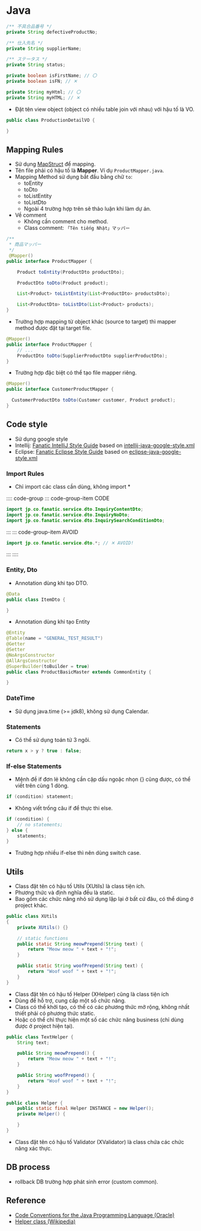 # Java

```java
/** 不具合品番号 */
private String defectiveProductNo;

/** 仕入先名 */
private String supplierName;

/** ステータス */
private String status;

private boolean isFirstName; // 〇
private boolean isFN; // ✕

private String myHtml; // 〇
private String myHTML; // ✕
```

- Đặt tên view object (object có nhiều table join với nhau) với hậu tố là VO.

```java
public class ProductionDetailVO {

}
```

## Mapping Rules

- Sử dụng [MapStruct](https://mapstruct.org/documentation/dev/reference/html/) để mapping.
- Tên file phải có hậu tố là **Mapper**. Ví dụ `ProductMapper.java`.
- Mapping Method sử dụng bắt đầu bằng chữ `to`:
  - toEntity
  - toDto
  - toListEntity
  - toListDto
  - Ngoài 4 trường hợp trên sẽ thảo luận khi làm dự án.
- Về comment
  - Không cần comment cho method.
  - Class comment: `「Tên tiếng Nhật」マッパー`

```java
/**
 * 商品マッパー
 */
 @Mapper()
public interface ProductMapper {

    Product toEntity(ProductDto productDto);

    ProductDto toDto(Product product);

    List<Product> toListEntity(List<ProductDto> productsDto);

    List<ProductDto> toListDto(List<Product> products);
}
```

- Trường hợp mapping từ object khác (source to target) thì mapper method được đặt tại target file.

```java
@Mapper()
public interface ProductMapper {
    // ...
    ProductDto toDto(SupplierProductDto supplierProductDto);
}
```

- Trường hợp đặc biệt có thể tạo file mapper riêng.

```java
@Mapper()
public interface CustomerProductMapper {

  CustomerProductDto toDto(Customer customer, Product product);
}
```

## Code style

- Sử dụng google style
- Intellij: <a href="~@assets/styleguides/intellij-java-fanatic-style.xml" download>Fanatic IntelliJ Style Guide</a> based on [intellij-java-google-style.xml](https://github.com/google/styleguide/blob/gh-pages/intellij-java-google-style.xml)
- Eclipse: <a href="~@assets/styleguides/eclipse-java-fanatic-style.xml" download>Fanatic Eclipse Style Guide</a> based on [eclipse-java-google-style.xml](https://github.com/google/styleguide/blob/gh-pages/eclipse-java-google-style.xml)

### Import Rules

- Chỉ import các class cần dùng, không import *

:::: code-group
::: code-group-item CODE

```java
import jp.co.fanatic.service.dto.InquiryContentDto;
import jp.co.fanatic.service.dto.InquiryNoDto;
import jp.co.fanatic.service.dto.InquirySearchConditionDto;
```

:::
::: code-group-item AVOID

```java
import jp.co.fanatic.service.dto.*; // ✕ AVOID!
```

:::
::::

### Entity, Dto

- Annotation dùng khi tạo DTO.

```java
@Data
public class ItemDto {

}
```

- Annotation dùng khi tạo Entity

```java
@Entity
@Table(name = "GENERAL_TEST_RESULT")
@Getter
@Setter
@NoArgsConstructor
@AllArgsConstructor
@SuperBuilder(toBuilder = true)
public class ProductBasicMaster extends CommonEntity {

}
```

### DateTime

- Sử dụng java.time (>= jdk8), không sử dụng Calendar.

### Statements

- Có thể sử dụng toán tử 3 ngôi.

```java
return x > y ? true : false;
```

### If-else Statements

- Mệnh đề if đơn lẻ không cần cặp dấu ngoặc nhọn {} cũng được, có thể viết trên cùng 1 dòng.

```java
if (condition) statement;
```

- Không viết trống câu if để thực thi else.

```java
if (condition) {
    // no statements;
} else {
    statements;
}
```

- Trường hợp nhiều if-else thì nên dùng switch case.

## Utils

- Class đặt tên có hậu tố Utils (XUtils) là class tiện ích.
- Phương thức và định nghĩa đều là static.
- Bao gồm các chức năng nhỏ sử dụng lặp lại ở bất cứ đâu, có thể dùng ở project khác.

```java
public class XUtils
{
    private XUtils() {}

    // static functions
    public static String meowPrepend(String text) {
        return "Meow meow " + text + "!";
    }

    public static String woofPrepend(String text) {
        return "Woof woof " + text + "!";
    }
}
```

- Class đặt tên có hậu tố Helper (XHelper) cũng là class tiện ích
- Dùng để hỗ trợ, cung cấp một số chức năng.
- Class có thể khởi tạo, có thể có các phương thức mở rộng, không nhất thiết phải có phương thức static.
- Hoặc có thể chỉ thực hiện một số các chức năng business (chỉ dùng được ở project hiện tại).

```java
public class TextHelper {
    String text;

    public String meowPrepend() {
        return "Meow meow " + text + "!";
    }

    public String woofPrepend() {
        return "Woof woof " + text + "!";
    }
}
```

```java
public class Helper {
    public static final Helper INSTANCE = new Helper();
    private Helper() {

    }
}
```

- Class đặt tên có hậu tố Validator (XValidator) là class chứa các chức năng xác thực.

## DB process

- rollback DB trường hợp phát sinh error (custom common).

## Reference

- [Code Conventions for the Java Programming Language (Oracle)](https://www.oracle.com/java/technologies/javase/codeconventions-introduction.html)
- [Helper class (Wikipedia)](https://en.wikipedia.org/wiki/Helper_class)
